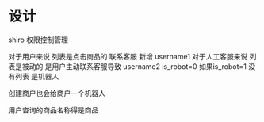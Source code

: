# 设计
shiro 权限控制管理

对于用户来说 列表是点击商品的 联系客服 新增  username1
对于人工客服来说 列表是被动的 是用户主动联系客服导致
username2 is_robot=0
如果is_robot=1 没有列表 是机器人 


创建商户也会给商户一个机器人

用户咨询的商品名称得是商品




